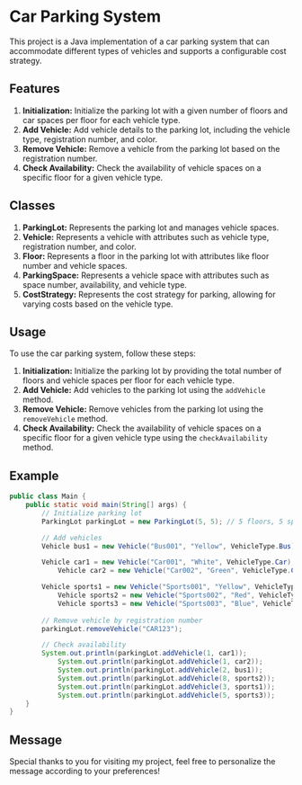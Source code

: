 # Car Parking System

This project is a Java implementation of a car parking system that can accommodate different types of vehicles and supports a configurable cost strategy.

## Features

1. **Initialization:** Initialize the parking lot with a given number of floors and car spaces per floor for each vehicle type.
2. **Add Vehicle:** Add vehicle details to the parking lot, including the vehicle type, registration number, and color.
3. **Remove Vehicle:** Remove a vehicle from the parking lot based on the registration number.
4. **Check Availability:** Check the availability of vehicle spaces on a specific floor for a given vehicle type.

## Classes

1. **ParkingLot:** Represents the parking lot and manages vehicle spaces.
2. **Vehicle:** Represents a vehicle with attributes such as vehicle type, registration number, and color.
3. **Floor:** Represents a floor in the parking lot with attributes like floor number and vehicle spaces.
4. **ParkingSpace:** Represents a vehicle space with attributes such as space number, availability, and vehicle type.
5. **CostStrategy:** Represents the cost strategy for parking, allowing for varying costs based on the vehicle type.

## Usage

To use the car parking system, follow these steps:

1. **Initialization:** Initialize the parking lot by providing the total number of floors and vehicle spaces per floor for each vehicle type.
2. **Add Vehicle:** Add vehicles to the parking lot using the `addVehicle` method.
3. **Remove Vehicle:** Remove vehicles from the parking lot using the `removeVehicle` method.
4. **Check Availability:** Check the availability of vehicle spaces on a specific floor for a given vehicle type using the `checkAvailability` method.

## Example

```java
public class Main {
    public static void main(String[] args) {
        // Initialize parking lot
        ParkingLot parkingLot = new ParkingLot(5, 5); // 5 floors, 5 spaces per floor

        // Add vehicles
        Vehicle bus1 = new Vehicle("Bus001", "Yellow", VehicleType.Bus);

        Vehicle car1 = new Vehicle("Car001", "White", VehicleType.Car);
		    Vehicle car2 = new Vehicle("Car002", "Green", VehicleType.Car);

        Vehicle sports1 = new Vehicle("Sports001", "Yellow", VehicleType.Sports);
		    Vehicle sports2 = new Vehicle("Sports002", "Red", VehicleType.Sports);
		    Vehicle sports3 = new Vehicle("Sports003", "Blue", VehicleType.Sports);
        
        // Remove vehicle by registration number
        parkingLot.removeVehicle("CAR123");

        // Check availability
        System.out.println(parkingLot.addVehicle(1, car1));
    		System.out.println(parkingLot.addVehicle(1, car2));
    		System.out.println(parkingLot.addVehicle(2, bus1));
    		System.out.println(parkingLot.addVehicle(8, sports2));
    		System.out.println(parkingLot.addVehicle(3, sports1));
    		System.out.println(parkingLot.addVehicle(5, sports3));
    }
}
```
## Message
Special thanks to you for visiting my project, feel free to personalize the message according to your preferences!
